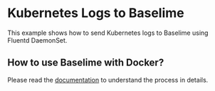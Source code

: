 # Kubernetes Logs to Baselime

This example shows how to send Kubernetes logs to Baselime using Fluentd DaemonSet.

## How to use Baselime with Docker?

Please read the [documentation](https://baselime.io/docs/sending-data/kubernetes/) to understand the process in details.
